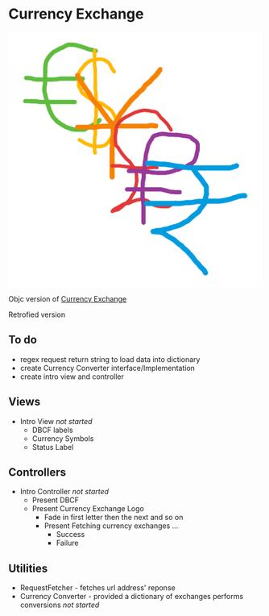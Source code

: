 # Currency Exchange

![icon](./currencyExchange.png)

Objc version of [Currency Exchange](https://github.com/francistopher/CurrencyExchangeSwift)

Retrofied version

## To do 

- regex request return string to load data into dictionary
- create Currency Converter interface/Implementation
- create intro view and controller

## Views

- Intro View *not started*
	- DBCF labels
	- Currency Symbols
	- Status Label


## Controllers

- Intro Controller *not started*
	- Present DBCF
	- Present Currency Exchange Logo
		- Fade in first letter then the next and so on
		- Present Fetching currency exchanges ...
			- Success
			- Failure


## Utilities

- RequestFetcher - fetches url address' reponse
- Currency Converter - provided a dictionary of exchanges performs conversions *not started*
